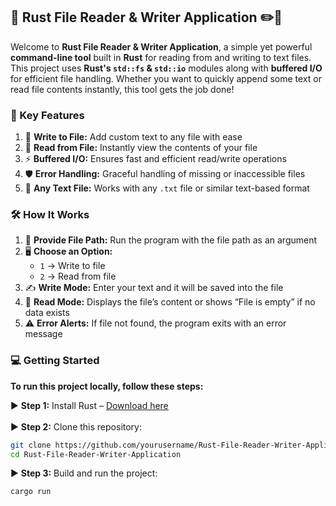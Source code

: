 ## 📂 Rust File Reader & Writer Application ✏️📖

Welcome to **Rust File Reader & Writer Application**, a simple yet powerful **command-line tool** built in **Rust** for reading from and writing to text files. This project uses **Rust's `std::fs` & `std::io`** modules along with **buffered I/O** for efficient file handling. Whether you want to quickly append some text or read file contents instantly, this tool gets the job done!

<h3> 🚀 Key Features </h3>

1. 📝 **Write to File:** Add custom text to any file with ease  
2. 📖 **Read from File:** Instantly view the contents of your file  
3. ⚡ **Buffered I/O:** Ensures fast and efficient read/write operations  
4. 🛡 **Error Handling:** Graceful handling of missing or inaccessible files  
5. 📂 **Any Text File:** Works with any `.txt` file or similar text-based format  

<h3> 🛠 How It Works </h3>

1. 📂 **Provide File Path:** Run the program with the file path as an argument  
2. 🖥 **Choose an Option:**  
   - `1` → Write to file  
   - `2` → Read from file  
3. ✍ **Write Mode:** Enter your text and it will be saved into the file  
4. 👀 **Read Mode:** Displays the file’s content or shows “File is empty” if no data exists  
5. ⚠ **Error Alerts:** If file not found, the program exits with an error message  

<h3> 💻 Getting Started </h3>

<b>To run this project locally, follow these steps:</b> <br>

▶ **Step 1:** Install Rust – [Download here](https://www.rust-lang.org/tools/install) <br>  
▶ **Step 2:** Clone this repository:  
```bash
git clone https://github.com/yourusername/Rust-File-Reader-Writer-Application.git
cd Rust-File-Reader-Writer-Application
```
▶ **Step 3:** Build and run the project:
```bash
cargo run
```
